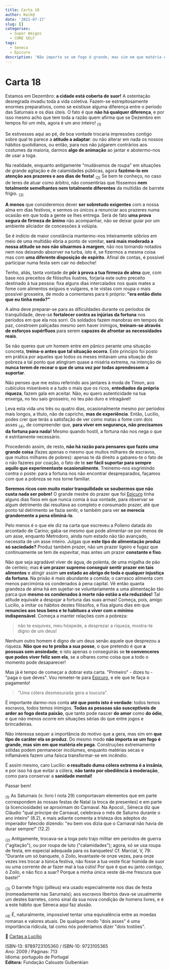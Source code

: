 ```yaml
---
title: Carta 18
author: Keik@
date: '2021-07-17'
slug: []
categories:
  - Super Amigos
  - CORE SELF
tags:
  - Seneca
  - Epicuro
description: 'Não importa se um fogo é grande, mas sim em que matéria ele pega'
---
```


# Carta 18 

Estamos em Dezembro: **a cidade está coberta de suor!** A ostentação desregrada invadiu toda a vida coletiva. Fazem-se estrepitosamente enormes preparativos, como se existisse alguma diferença entre o período das Saturnais e os dias úteis. O fato é que **não há qualquer diferença**, e por isso mesmo acho que tem toda a razão quem afirma que se Dezembro em tempos foi um mês, agora é um ano inteiro! <sub>(1)</sub>

Se estivesses aqui ao pé, de boa vontade trocaria impressões contigo sobre qual te parece a **atitude a adaptar**: ou não alterar em nada os nossos hábitos quotidianos, ou então, para nos não julgarem contrários aos costumes da maioria, darmos **algo de animação** ao jantar e abstermo-nos de usar a toga. 

Na realidade, enquanto antigamente "mudávamos de roupa" em situações de grande agitação e de calamidades públicas, agora **fazêmo-lo em atenção aos prazeres e aos dias de festa!** <sub>(2)</sub> Se bem te conheço, no caso de teres de atuar como árbitro, não consentirias que fôssemos **nem totalmente semelhantes nem totalmente diferentes** da multidão de barrete frígio. <sub>(3)</sub>

**A menos** que consideremos dever **ser sobretudo exigentes** com a nossa alma em dias festivos, e sermos os únicos a renunciar aos prazeres numa ocasião em que toda a gente se lhes entrega. Será de fato **uma prova segura de firmeza de ânimo** não acompanhar, não se deixar guiar por um ambiente aliciador de concessões à volúpia.

Se é indício de maior constância mantermo-nos inteiramente sóbrios em meio de uma multidão ébria a ponto de vomitar, **será mais moderada a nossa atitude se nos não situarmos à margem**, não nos tornando notados nem nos deixando absorver na turba, isto é, se fizermos a mesma coisa mas com **uma diferente disposição de espírito**. Afinal de contas, é possível participar numa festa sem cair no deboche!

Tenho, aliás, tanta vontade de **pôr à prova a tua firmeza de alma** que, com base nos preceitos de filósofos ilustres, forjaria este outro preceito destinado à tua pessoa: fixa alguns dias intercalados nos quais mates a fome com alimentos exíguos e vulgares, e te vistas com roupa o mais possível grosseira, de modo a comentares para ti próprio: **"era então disto que eu tinha medo?"** 

A alma deve preparar-se para as dificuldades durante os períodos de tranquilidade, deve-se **fortalecer contra as injúrias da fortuna** nos períodos em que ela nos sorri. Os soldados fazem manobras em tempos de paz, constroem paliçadas mesmo sem haver inimigos, **treinam-se através de esforços supérfluos** para serem **capazes de afrontar as necessidades reais**.

Se não queres que um homem entre em pânico perante uma situação concreta, **treina-o antes que tal situação ocorra**. Este princípio foi posto em prática por aqueles que todos os meses imitavam uma situação de pobreza a tal ponto que atingiram quase a miséria extrema, na intenção de **nunca terem de recear o que de uma vez por todas aprendessem a suportar**. 

Não penses que me estou referindo aos jantares à moda de Tímon, aos cubículos miseráveis e a tudo o mais que os ricos, **entediados da própria riqueza**, fazem gala em aceitar. Não, eu quero autenticidade na tua enxerga, no teu saio grosseiro, no teu pão duro e intragável!

Leva esta vida uns três ou quatro dias, ocasionalmente mesmo por períodos mais longos, a título, não de capricho, **mas de experiência**. Então, Lucílio, podes crer que terás a satisfação de ver como matas a fome com dois asses <sub>(4)</sub>, de compreender que, **para viver em segurança, não precisamos da fortuna para nada!** Mesmo quando hostil, a fortuna não nos nega o que é estritamente necessário. 

Procedendo assim, de resto, **não há razão para pensares que fazés uma grande coisa** (fazes apenas o mesmo que muitos milhares de escravos, que muitos milhares de pobres): apenas te dá direito a gabares-te o fato de o não fazeres por coação, o fato de te **ser fácil suportar para sempre aquilo que experimentaste ocasionalmente**. Treinemo-nos esgrimindo contra o poste: para a fortuna nos não encontrar despreparados, façamos com que a pobreza se nos torne familiar. 

**Seremos ricos com muito maior tranquilidade se soubermos que não custa nada ser pobre!** O grande mestre do prazer que foi [Epicuro](https://pt.wikipedia.org/wiki/Epicuro) tinha alguns dias fixos em que nunca comia à sua vontade, para observar se algum detrimento daí resultava ao completo e consumado prazer, até que ponto tal detrimento se fazia sentir, e também para ver **se merecia grandemente a pena eliminá-lo**.

Pelo menos é o que ele diz na carta que escreveu a Polieno datada do arcontado de Carino; gaba-se mesmo que pode alimentar-se por menos de um asse, enquanto Metrodoro, ainda num estado não tão avançado, necessita de um asse inteiro. Julgas que **este tipo de alimentação produz só saciedade?** Produz também prazer, não um prazer ligeiro e fugaz que continuamente se tem de espevitar, mas antes um prazer **constante e fixo**. 

Não que seja agradável viver de água, de polenta, de uma migalha de pão de centeio; mas **é um prazer supremo conseguir sentir prazer em tais alimentos** e atingir assim **um estado ao abrigo de toda e qualquer injustiça da fortuna**. Na prisão é mais abundante a comida; o carrasco alimenta com menos parcimónia os condenados à pena capital. Vê então quanta grandeza de alma há em sujeitar-se voluntariamente a uma alimentação tão parca que **mesmo os condenados à morte não estão a ela reduzidos!** Tal atitude equivale a despojar a fortuna das suas armas! Começa, pois, amigo Lucílio, a imitar os hábitos destes filósofos, e fixa alguns dias em que **renuncies aos teus bens e te habitues a viver com o mínimo indispensável**. Começa a manter relações com a pobreza:

> não te esquives, meu hóspede, a desprezar a riqueza, mostra-te digno de um deus!

Nenhum outro homem é digno de um deus senão aquele que desprezou a riqueza. **Não que eu te proíba a sua posse**, o que pretendo é que **a possuas sem ansiedade**; e isto apenas o conseguirás se **te convenceres que podes viver feliz sem ela**, se a olhares como coisa que a todo o momento pode desaparecer!
 
Mas já é tempo de começar a dobrar esta carta. "Primeiro" - dizes tu - "paga o que deves". Vou remeter-te para [Epicuro](https://pt.wikipedia.org/wiki/Epicuro), e ele que te faça o pagamento!
> "Uma cólera desmesurada gera a loucura".

É importante darmo-nos conta **até que ponto isto é verdade**: todos temos escravos, todos temos inimigos. **Todas as pessoas são susceptíveis de arder ao fogo desta paixão**, que tanto pode nascer **do amor** como **do ódio**, e que não menos ocorre em situações sérias do que entre jogos e brincadeiras. 

Não interessa sequer a importância do motivo que a gera, mas sim em **que tipo de caráter ela se produz**. Do mesmo modo **não importa se um fogo é grande, mas sim em que matéria ele pega**. Construções extremamente sólidas podem permanecer incólumes, enquanto matérias secas e inflamáveis fazem uma faísca transformar-se em incêndio. 

É assim mesmo, caro Lucílio: **o resultado duma cólera extrema é a insânia**, e por isso há que evitar a cólera, **não tanto por obediência à moderação**, como para conservar a **sanidade mental!**

Passar bem!

 




 <sub>(1)</sub> As Saturnais (v. livro I nota 29) comportavam elementos que em parte correspondem às nossas festas de Natal (a troca de presentes) e em parte (a licenciosidade) se aproximam do Carnaval. Na Apocol., Séneca diz que Cláudio "qual príncipe de Carnaval, celebrava o mês de Saturno durante o ano inteiro" (8.2), e mais adiante comenta a tristeza dos adeptos do imperador falecido dizendo: "eu bem vos dizia que o Carnaval não havia de durar sempre!" (12.2)

<sub>(2)</sub> Antigamente, trocava-se a toga pelo trajo militar em períodos de guerra ("agitação"), ou por roupa de luto ("calamidades"); agora, só se usa roupa de festa, em especial adequada para os banquetes! Cf. Marcial, V, 79: "Durante um só banquete, ó Zoilo, levantaste-te onze vezes, para onze vezes ires trocar a túnica festiva, não fosse a tua veste ficar húmida de suor ou uma corrente de ar fazer mal à tua cútis! Por que é que eu janto contigo, ó Zoilo, e não fico a suar? Porque a minha única veste dá-me frescura que baste!"

<sub>(3)</sub> O barrete frígio (pilleus) era usado especialmente nos dias de festa (nomeadamente nas Sarurnais); aos escravos libertos dava-se usualmente um destes barretes, como sinal da sua nova condição de homens livres, e é a este hábito que Séneca aqui faz alusão.

<sub>(4)</sub> É, naturalmente, impossível tentar uma equivalência entre as moedas romanas e valores atuais. De qualquer modo "dois asses" é uma importância ridícula, tal como nós poderíamos dizer "dois tostões".


:book: [Cartas a Lucílio](https://www.skoob.com.br/cartas-a-lucilio-37684ed41245.html)

ISBN-13: 9789723105360 / ISBN-10: 9723105365  
Ano: 2009 / Páginas: 713  
Idioma: português de Portugal   
**Editora:** Fundação Calouste Gulbenkian